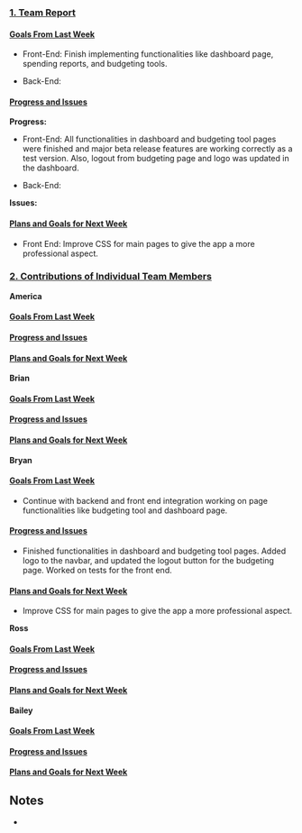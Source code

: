 ### <ins>1. Team Report</ins>

#### <ins>Goals From Last Week</ins>
* Front-End: Finish implementing functionalities like dashboard page, spending reports, and budgeting tools.

* Back-End: 

#### <ins>Progress and Issues</ins>
**Progress:**
 - Front-End: All functionalities in dashboard and budgeting tool pages were finished and major beta release features are working correctly as a test version. Also, logout from budgeting page and logo was updated in the dashboard.

 - Back-End: 


**Issues:**


#### <ins>Plans and Goals for Next Week</ins>

  - Front End: Improve CSS for main pages to give the app a more professional aspect.

    

### <ins>2. Contributions of Individual Team Members</ins>

**America**
#### <ins>Goals From Last Week</ins>

#### <ins>Progress and Issues</ins>

#### <ins>Plans and Goals for Next Week</ins>  


**Brian**
#### <ins>Goals From Last Week</ins>

#### <ins>Progress and Issues</ins>

#### <ins>Plans and Goals for Next Week</ins>


**Bryan**
#### <ins>Goals From Last Week</ins>
* Continue with backend and front end integration working on page functionalities like budgeting tool and dashboard page.

#### <ins>Progress and Issues</ins>
* Finished functionalities in dashboard and budgeting tool pages. Added logo to the navbar, and updated the logout button for the budgeting page. Worked on tests for the front end.

#### <ins>Plans and Goals for Next Week</ins>
* Improve CSS for main pages to give the app a more professional aspect.


**Ross**
#### <ins>Goals From Last Week</ins>

#### <ins>Progress and Issues</ins>

#### <ins>Plans and Goals for Next Week</ins>



**Bailey**
#### <ins>Goals From Last Week</ins>

#### <ins>Progress and Issues</ins>

#### <ins>Plans and Goals for Next Week</ins>




## Notes
  - 
